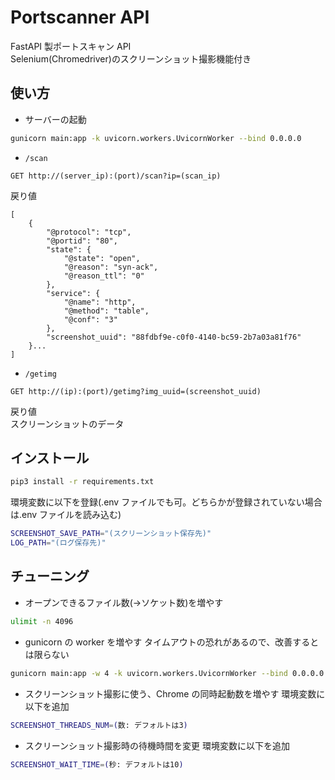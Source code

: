 # Portscanner API

FastAPI 製ポートスキャン API  
Selenium(Chromedriver)のスクリーンショット撮影機能付き

## 使い方

- サーバーの起動

```bash
gunicorn main:app -k uvicorn.workers.UvicornWorker --bind 0.0.0.0
```

- `/scan`

```
GET http://(server_ip):(port)/scan?ip=(scan_ip)
```

戻り値

```
[
    {
        "@protocol": "tcp",
        "@portid": "80",
        "state": {
            "@state": "open",
            "@reason": "syn-ack",
            "@reason_ttl": "0"
        },
        "service": {
            "@name": "http",
            "@method": "table",
            "@conf": "3"
        },
        "screenshot_uuid": "88fdbf9e-c0f0-4140-bc59-2b7a03a81f76"
    }...
]
```

- `/getimg`

```
GET http://(ip):(port)/getimg?img_uuid=(screenshot_uuid)
```

戻り値  
スクリーンショットのデータ

## インストール

```bash
pip3 install -r requirements.txt
```

環境変数に以下を登録(.env ファイルでも可。どちらかが登録されていない場合は.env ファイルを読み込む)

```bash
SCREENSHOT_SAVE_PATH="(スクリーンショット保存先)"
LOG_PATH="(ログ保存先)"
```

## チューニング

- オープンできるファイル数(->ソケット数)を増やす

```bash
ulimit -n 4096
```

- gunicorn の worker を増やす
  タイムアウトの恐れがあるので、改善するとは限らない

```bash
gunicorn main:app -w 4 -k uvicorn.workers.UvicornWorker --bind 0.0.0.0
```

- スクリーンショット撮影に使う、Chrome の同時起動数を増やす
  環境変数に以下を追加

```bash
SCREENSHOT_THREADS_NUM=(数: デフォルトは3)
```

- スクリーンショット撮影時の待機時間を変更
  環境変数に以下を追加

```bash
SCREENSHOT_WAIT_TIME=(秒: デフォルトは10)
```
